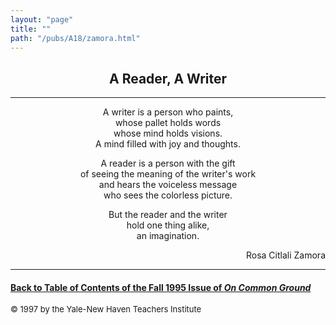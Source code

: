 ```yaml
---
layout: "page"
title: ""
path: "/pubs/A18/zamora.html"
---
```

<main>
<center><h2>
A Reader, A Writer</h2>
<hr/>
A writer is a person who paints,
<br/>whose pallet holds words 
<br/>whose mind holds visions. 
<br/>A mind filled with joy and thoughts.
<p>
A reader is a person with the gift 
<br/>of seeing the meaning of the writer's work 
<br/>and hears the voiceless message 
<br/>who sees the colorless picture.
</p><p>
But the reader and the writer 
<br/>hold one thing alike, 
<br/>an imagination.
</p></center>
<p align="right">Rosa Citlali Zamora </p>
<hr/>
<h4><a href=".\">Back to
Table of Contents of the Fall 1995 Issue of <i>On Common
Ground</i></a>
</h4>
<font size="-1">© 1997 by the Yale-New Haven Teachers Institute
</font></main>